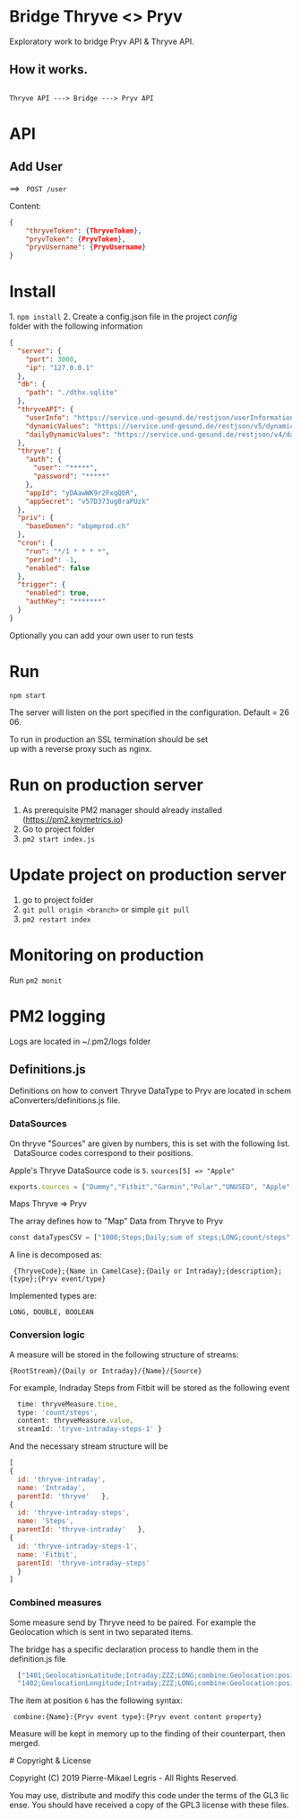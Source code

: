 # Bridge Thryve <> Pryv

Exploratory work to bridge Pryv API & Thryve API.

## How it works.

```

Thryve API ---> Bridge ---> Pryv API

```

# API

## Add User

==>   `POST /user`

Content: 

```json 
{
	"thryveToken": {ThryveToken},
    "pryvToken": {PryvToken},
    "pryvUsername": {PryvUsername}
}
```

# Install 

1. `npm install`
2. Create a config.json file in the project _config_ folder with the following information

```json 
{
  "server": {
    "port": 3000,
    "ip": "127.0.0.1"
  },
  "db": {
    "path": "./dthx.sqlite"
  },
  "thryveAPI": {
    "userInfo": "https://service.und-gesund.de/restjson/userInformation",
    "dynamicValues": "https://service.und-gesund.de/restjson/v5/dynamicEpochValues",
    "dailyDynamicValues": "https://service.und-gesund.de/restjson/v4/dailyDynamicValues"
  },
  "thryve": {
    "auth": {
      "user": "*****",
      "password": "*****"
    },
    "appId": "yDAawWK9r2FxqQbR",
    "appSecret": "v57D373ug8raPUzk"
  },
  "priv": {
    "baseDomen": "obpmprod.ch"
  },
  "cron": {
    "run": "*/1 * * * *",
    "period": -1,
    "enabled": false
  },
  "trigger": {
    "enabled": true,
    "authKey": "*******"
  }
}

```

Optionally you can add your own user to run tests

# Run

`npm start`


The server will listen on the port specified in the configuration. Default = 2606.  

To run in production an SSL termination should be set up with a reverse proxy such as nginx.

# Run on production server

1. As prerequisite PM2 manager should already installed (https://pm2.keymetrics.io)
2. Go to project folder
3. `pm2 start index.js`

# Update project on production server

1. go to project folder
2. `git pull origin <branch>` or simple `git pull`
3. `pm2 restart index`

# Monitoring on production

Run `pm2 monit`


# PM2 logging

Logs are located in ~/.pm2/logs folder


## Definitions.js 

Definitions on how to convert Thryve DataType to Pryv are located in schemaConverters/definitions.js file.

### DataSources

On thryve "Sources" are given by numbers, this is set with the following list. 
DataSource codes correspond to their positions. 

Apple's Thryve DataSource code is `5`. `sources[5] => "Apple"`

```javascript 
exports.sources = ["Dummy","Fitbit","Garmin","Polar","UNUSED", "Apple", ..];
```

Maps Thryve => Pryv

The array defines how to "Map" Data from Thryve to Pryv

```javascript 
const dataTypesCSV = ["1000;Steps;Daily;sum of steps;LONG;count/steps",   "1000;Steps;Intraday;sum of steps (in this minute);LONG;count/steps",   "1001;CoveredDistance;Daily;covered distance in meters;LONG;length/m",

```

A line is decomposed as:

```
 {ThryveCode};{Name in CamelCase};{Daily or Intraday};{description};{type};{Pryv event/type} 
```

Implemented types are: 

```
LONG, DOUBLE, BOOLEAN 
```

### Conversion logic

A measure will be stored in the following structure of streams:

```
{RootStream}/{Daily or Intraday}/{Name}/{Source} 
```

For example, Indraday Steps from Fitbit will be stored as the following event

```javascript { 
  time: thryveMeasure.time,   
  type: 'count/steps',   
  content: thryveMeasure.value,   
  streamId: 'tryve-intraday-steps-1' }
```

And the necessary stream structure will be

```javascript 
[
{
  id: 'thryve-intraday',
  name: 'Intraday',     
  parentId: 'thryve'   },
{
  id: 'thryve-intraday-steps',
  name: 'Steps',     
  parentId: 'thryve-intraday'   },
{
  id: 'thryve-intraday-steps-1',
  name: 'Fitbit',     
  parentId: 'thryve-intraday-steps'   
  } 
]
```

### Combined measures

Some measure send by Thryve need to be paired. For example the Geolocation which is sent in two separated items.

The bridge has a specific declaration process to handle them in the definition.js file

```javascript
  ["1401;GeolocationLatitude;Intraday;ZZZ;LONG;combine:Geolocation:position/wgs84:latitude",
  "1402;GeolocationLongitude;Intraday;ZZZ;LONG;combine:Geolocation:position/wgs84:longitude"]
```

The item at position `6` has the following syntax:

```
 combine:{Name}:{Pryv event type}:{Pryv event content property}
```

Measure will be kept in memory up to the finding of their counterpart, then merged.

# Copyright & License

Copyright (C) 2019 Pierre-Mikael Legris - All Rights Reserved.  

You may use, distribute and modify this code under the terms of the GL3 license.
You should have received a copy of the GPL3 license with these files.

